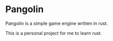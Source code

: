 # Pangolin
Pangolin is a simple game engine written in rust.

This is a personal project for me to learn rust.
